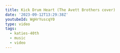 ```yaml
---
title: Kick Drum Heart (The Avett Brothers cover)
date: '2023-09-12T13:29:38Z'
youtubeId: WgHrYuscqY0
type: video
tags:
  - katies-40th
  - music
  - video
---
```



